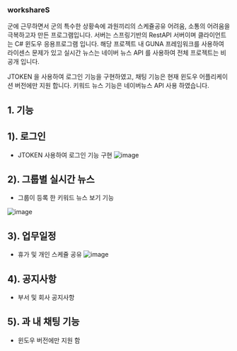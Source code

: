 ### workshareS

군에 근무하면서 군의 특수한 상황속에 과원끼리의 스케쥴공유 어려움, 소통의 어려움을 극복하고자 만든 프로그램입니다.
서버는 스프링기반의 RestAPI 서버이며 클라이언트는 C# 윈도우 응용프로그램 입니다.  해당 프로젝트 내 
GUNA 프레임워크를 사용하여 라이센스 문제가 있고  실시간 뉴스는 네이버 뉴스 API 를 사용하여 전체 프로젝트는 비공개 입니다. 

JTOKEN 을 사용하여 로그인 기능을 구현하였고, 채팅 기능은 현재 윈도우 어플리케이션 버전에만 지원 합니다. 
키워드 뉴스 기능은 네이버뉴스 API 사용 하였습니다.

## 1. 기능

## 1). 로그인
- JTOKEN 사용하여 로그인 기능 구현 
![image](https://user-images.githubusercontent.com/37799491/220087294-1344e6f3-aebc-4c45-89e5-dba85c3224ff.png)

## 2). 그룹별 실시간 뉴스 
- 그룹이 등록 한 키워드 뉴스 보기 기능 

![image](https://user-images.githubusercontent.com/37799491/220087570-297aa6ae-75f0-49c4-ac68-9590e315006c.png)

## 3). 업무일정
- 휴가 및 개인 스케쥴 공유 
![image](https://user-images.githubusercontent.com/37799491/154069756-f57cefee-2b64-4280-9fa7-d54f12cbf29f.png)

## 4). 공지사항
- 부서 및 회사 공지사항 

## 5). 과 내 채팅 기능 
- 윈도우 버전에만 지원 함


